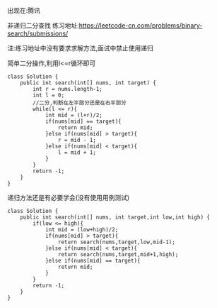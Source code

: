 出现在:腾讯

非递归二分查找   练习地址:https://leetcode-cn.com/problems/binary-search/submissions/

注:练习地址中没有要求求解方法,面试中禁止使用递归

简单二分操作,利用l<=r循环即可
```
class Solution {
    public int search(int[] nums, int target) {
        int r = nums.length-1;
        int l = 0;
        //二分,判断在左半部分还是在右半部分
        while(l <= r){
            int mid = (l+r)/2;
            if(nums[mid] == target){
                return mid;
            }else if(nums[mid] > target){
                r = mid - 1;
            }else if(nums[mid] < target){
                l = mid + 1;
            }
        }
        return -1;
    }
}
```

递归方法还是有必要学会(没有使用用例测试)
```
class Solution {
    public int search(int[] nums, int target,int low,int high) {
        if(low <= high){
            int mid = (low+high)/2;
            if(nums[mid] > target){
                return search(nums,target,low,mid-1);
            }else if(nums[mid] < target){
                return search(nums,target,mid+1,high);
            }else if(nums[mid] == target){
                return mid;
            }
        }
        return -1;
    }
}
```

